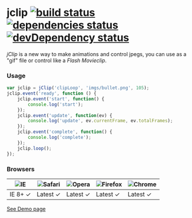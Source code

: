 # jclip [![build status][travis_build_status_image]][travis_build_status_url] [![dependencies status][david_dependencies_status_image]][david_dependencies_status_url] [![devDependency status][david_devdependencies_status_image]][david_devdependencies_status_url]

_jClip_ is a new way to make animations and control jpegs, you can use as a "gif" file or control like a _Flash Movieclip_.

<!-- travis -->
[travis_build_status_image]: https://travis-ci.org/adriancmiranda/jclip.png?branch=master
[travis_build_status_url]: https://travis-ci.org/adriancmiranda/jclip "build status"

<!-- david dependencies -->
[david_dependencies_status_image]: https://david-dm.org/adriancmiranda/jclip.png?theme=shields.io
[david_dependencies_status_url]: https://david-dm.org/adriancmiranda/jclip "dependencies status"

<!-- david devDependencies -->
[david_devdependencies_status_image]: https://david-dm.org/adriancmiranda/jclip/dev-status.png?theme=shields.io
[david_devdependencies_status_url]: https://david-dm.org/adriancmiranda/jclip#info=devDependencies "devDependencies status"


### Usage
```javascript
var jclip = jClip('clipLoop', 'imgs/bullet.png', 105);
jclip.event('ready', function () {
    jclip.event('start', function() {
        console.log('start');
    });
    jclip.event('update', function(ev) {
        console.log('update', ev.currentFrame, ev.totalFrames);
    });
    jclip.event('complete', function() {
        console.log('complete');
    });
    jclip.loop();
});
```

### Browsers
![IE][ie_bullet] | ![Safari][safari_bullet] | ![Opera][opera_bullet] | ![Firefox][firefox_bullet] | ![Chrome][chrome_bullet]
--- | --- | --- | --- | --- |
IE 8+ ✓ | Latest ✓ | Latest ✓ | Latest ✓ | Latest ✓ |

<!-- Browser icons -->
[chrome_bullet]: http://i.imgur.com/00rPodY.png "Google Chrome"
[firefox_bullet]: http://i.imgur.com/GVlcFSd.png "Mozilla Firefox"
[opera_bullet]: http://i.imgur.com/jBjQ0KP.png "Opera Software"
[safari_bullet]: http://i.imgur.com/QVIVAut.png "Apple Safari"
[ie_bullet]: http://i.imgur.com/x0i57ps.png "Microsoft Internet Explorer"

[See Demo page][demo_page]

[demo_page]: https://github.com/artusi/jclip/examples "Demo page"
